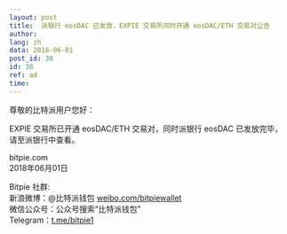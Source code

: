 ```yaml
---
layout: post
title:  派银行 eosDAC 已发放，EXPIE 交易所同时开通 eosDAC/ETH 交易对公告
author: 
lang: zh
data: 2018-06-01
post_id: 38
id: 38
ref: ad
time: 
---
```



尊敬的比特派用户您好：


EXPIE 交易所已开通 eosDAC/ETH 交易对，同时派银行 eosDAC 已发放完毕，请至派银行中查看。


bitpie.com<br/>
2018年06月01日


Bitpie 社群:<br/>
新浪微博：@比特派钱包 <a href="https://weibo.com/bitpiewallet" target="_blank">weibo.com/bitpiewallet</a><br/>
微信公众号：公众号搜索“比特派钱包”<br/>
Telegram：<a href="https://t.me/bitpie1" target="_blank">t.me/bitpie1</a>


